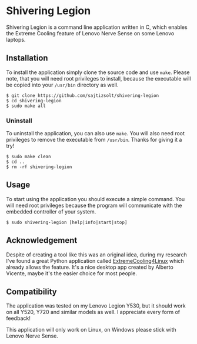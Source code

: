 # Shivering Legion

Shivering Legion is a command line application written in C, which enables the Extreme Cooling feature of Lenovo Nerve Sense on some Lenovo laptops.

## Installation

To install the application simply clone the source code and use `make`. Please note, that you will need root privileges to install, because the executable will be copied into your `/usr/bin` directory as well.

```
$ git clone https://github.com/sajtizsolt/shivering-legion
$ cd shivering-legion
$ sudo make all
```

### Uninstall

To uninstall the application, you can also use `make`. You will also need root privileges to remove the executable from `/usr/bin`. Thanks for giving it a try!

```
$ sudo make clean
$ cd ..
$ rm -rf shivering-legion
```

## Usage

To start using the application you should execute a simple command. You will need root privileges because the program will communicate with the embedded controller of your system.

```
$ sudo shivering-legion [help|info|start|stop]
```

## Acknowledgement

Despite of creating a tool like this was an original idea, during my research I've found a great Python application called [ExtremeCooling4Linux](https://gitlab.com/OdinTdh/extremecooling4linux) which already allows the feature. It's a nice desktop app created by Alberto Vicente, maybe it's the easier choice for most people.

## Compatibility

The application was tested on my Lenovo Legion Y530, but it should work on all Y520, Y720 and similar models as well. I appreciate every form of feedback!

This application will only work on Linux, on Windows please stick with Lenovo Nerve Sense.

